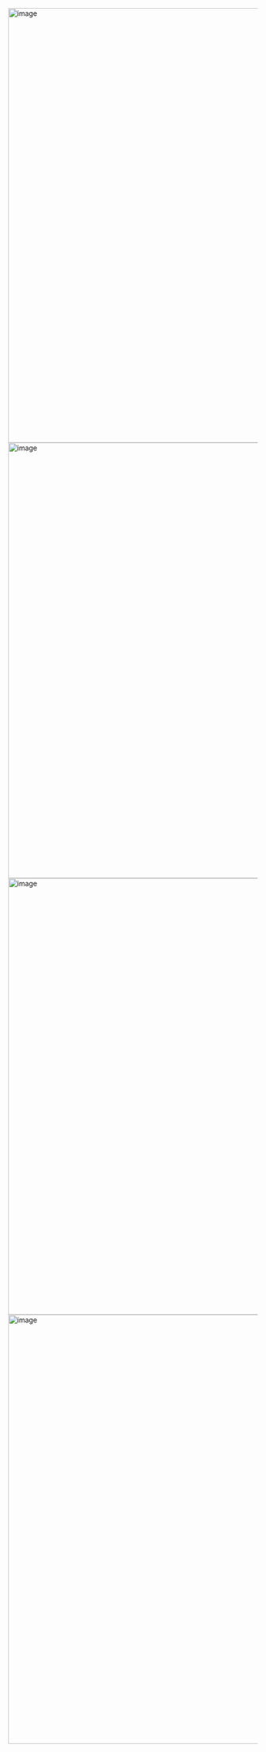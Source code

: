 <img width="1910" height="877" alt="image" src="https://github.com/user-attachments/assets/50540b78-2ff1-422b-8a8c-7e54e1f37677" />

<img width="1919" height="879" alt="image" src="https://github.com/user-attachments/assets/a53788d8-34e0-47f2-b2f8-0518065c3975" />

<img width="1919" height="881" alt="image" src="https://github.com/user-attachments/assets/b3e3d7d9-d13c-4c24-9d50-7a1895a8881f" />

<img width="1848" height="866" alt="image" src="https://github.com/user-attachments/assets/e1a619e9-ac28-4d64-a2fd-5c6ead21e417" />



